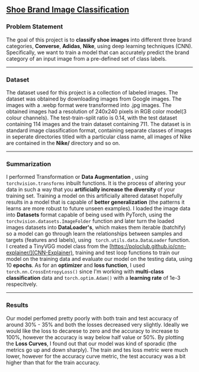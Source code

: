 ## [Shoe Brand Image Classification](#Problem-Statement)
### Problem Statement
The goal of this project is to **classify shoe images** into different three brand categories, **Converse**, **Adidas**, **Nike**, using deep learning techniques (CNN).
Specifically, we want to train a model that can accurately predict the brand category of an input image from a pre-defined set of class labels.

---

### Dataset
The dataset used for this project is a collection of labeled images. The dataset was obtained by downloading images from Google images.
The images with a .webp format were transformed into .jpg images. The obtained images had a resolution of 240x240 pixels in RGB color model(3 colour channels).
The test-train-split ratio is 0.14, with the test dataset containing 114 images and the train dataset containing 711. The dataset
is in standard image classification format, containing
separate classes of images in seperate directories titled with a particular class name, all images of Nike are contained in the **Nike/** directory and so on.

---

### Summarization
I performed Transformation or **Data Augmentation** , using `torchvision.transforms` inbuilt functions. It is the process of altering your data in such a way 
that you **artificially increase the diversity**
of your training set. Training a model on this artificially altered dataset hopefully results in a model that is capable of **better generalization**
(the patterns it learns are more robust to future unseen examples).
I loaded the image data into **Datasets** format capable of being used with PyTorch, using the `torchvision.datasets.ImageFolder` function and later turn 
the loaded images datasets into **DataLoader's**, which makes them iterable (batchify) so a model can go through learn the relationships between samples and targets 
(features and labels), using ` torch.utils.data.DataLoader` function.
I created a TinyVGG model class from the [https://poloclub.github.io/cnn-explainer/](CNN-Explainer), training and test loop functions to train our model on
the training data and evaluate
our model on the testing data, using 10 **epochs**.
As for an **optimizer** and **loss function**, I used `torch.nn.CrossEntropyLoss()` since I'm working with **multi-class classification** data
and `torch.optim.Adam()` with a **learning rate** of 1e-3 respecitvely.


---

### Results
Our model perfomed pretty poorly with both train and test accuracy of around 30% - 35% and both the losses decreased very slightly. Ideally we would like the loss to decarese
to zero and the accuracy to increase to 100%, however the accuracy is way below half value or 50%.
By plotting the **Loss Curves**, I found out that our model was kind of sporadic (the metrics go up and down sharply).
The train and tes loss metric were much lower, however for the accuracy curve metric, the test accuracy was a bit higher than that for the train accuracy.

